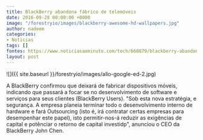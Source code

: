 ```yaml
---
title: BlackBerry abandona fábrico de telemóveis
date: 2016-09-28 00:00:00 +0000
image: "/forestryio/images/blackberry-awesome-hd-wallpapers.jpg"
author: nadeem
categories:
- Noticias
tags: []
fontes: https://www.noticiasaominuto.com/tech/660879/blackberry-abandona-fabrico-de-telemoveis
layout: post
---
```

![]({{ site.baseurl }}/forestryio/images/allo-google-ed-2.jpg)

A BlackBerry confirmou que deixará de fabricar dispositivos móveis, indicando que passará a focar se no desenvolvimento de software e serviços para seus clientes (BlackBerry Users).
"Sob esta nova estratégia, e segurança. A empresa planeia terminar todo o desenvolvimento interno de hardware e fará Outsourcing (isto é, irá contratar certas empresas para desempenhar este papel), isto permitir-nos-á reduzir as exigências de capital e potênciar o retorno de capital investidp", anunciou o CEO da BlackBerry John Chen.

